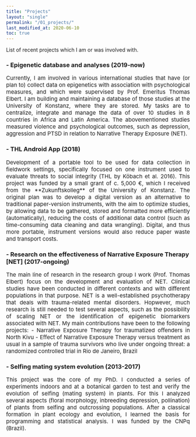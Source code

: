 ```yaml
---
title: "Projects"
layout: "single"
permalink: "/01_projects/"
last_modified_at: 2020-06-10
toc: true
---
```



List of recent projects which I am or was involved with.

### - Epigenetic database and analyses (2019-now)
<p style="font-size:15px" align="justify">
Currently, I am involved in various international studies that have (or plan to) collect data on epigenetics with association with psychological measures, and which were supervised by Prof. Emeritus Thomas Elbert. I am building and maintaining a database of those studies at the University of Konstanz, where they are stored. My tasks are to centralize, integrate and manage the data of over 10 studies in 8 countries in Africa and Latin America. The abovementioned studies measured violence and psychological outcomes, such as depression, aggression and PTSD in relation to Narrative Therapy Exposure (NET).
</p>

### - THL Android App (2018)
<p style="font-size:15px" align="justify">
Development of a portable tool to be used for data collection in fieldwork settings, specifically focused on one instrument used to evaluate threats to social integrity (THL by Köbach et al. 2016). This project was funded by a small grant of c. 5,000 €, which I received from the **Zukunftskolleg** of the University of Konstanz. The original plan was to develop a digital version as an alternative to traditional paper-version instruments, with the aim to optimize studies, by allowing data to be gathered, stored and formatted more efficiently (automatically), reducing the costs of additional data control (such as time-consuming data cleaning and data wrangling). Digital, and thus more portable, instrument versions would also reduce paper waste and transport costs.
</p>

### - Research on the effectiveness of Narrative Exposure Therapy [NET] (2017-ongoing)
<p style="font-size:15px" align="justify">
The main line of research in the research group I work (Prof. Thomas Elbert) focus on the development and evaluation of NET. Clinical studies have been conducted in different contexts and with different populations in that purpose. NET is a well-established psychotherapy that deals with trauma-related mental disorders. Hopwever, much research is still needed to test several aspects, such as the possibility of scaling NET or the identification of epigenetic biomarkers associated with NET. My main contributions have been to the following projects:
- Narrative Exposure Therapy for traumatized offenders in North Kivu
- Effect of Narrative Exposure Therapy versus treatment as usual in a sample of trauma survivors who live under ongoing threat: a randomized controlled trial in Rio de Janeiro, Brazil
</p>

### - Selfing mating system evolution (2013-2017)
<p style="font-size:15px" align="justify">
This project was the core of my PhD. I conducted a series of experiments indoors and at a botanical garden to test and verify the evolution of selfing (mating system) in plants. For this I analyzed several aspects (floral morphology, inbreeding depression, pollination) of plants from selfing and outcrossing populations. After a classical formation in plant ecology and evolution, I learned the basis for programming and statistical analysis. I was funded by the CNPq (Brazil).
</p>
